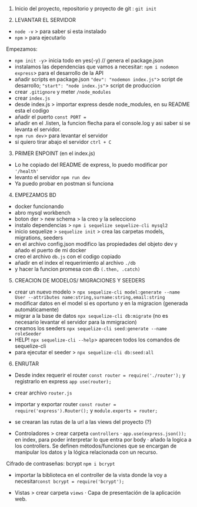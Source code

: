 1. Inicio del proyecto, repositorio y proyecto de git : `git init`

2. LEVANTAR EL SERVIDOR
- `node -v` > para saber si esta instalado
- `npm` > para ejecutarlo

Empezamos:
- `npm init -y`> inicia todo en yes(-y) // genera el package.json
- instalamos las dependencias que vamos a necesitar: `npm i nodemon express`> para el desarrollo de la API
- añadir scripts en package.json `"dev": "nodemon index.js"`> script de desarrollo; `"start": "node index.js"`> script de produccion
- crear `.gitignore` y meter `/node_modules` 
- crear `index.js`
- desde index.js > importar express desde node_modules, en su README esta el codigo 
- añadir el puerto `const PORT = ` 
- añadir en el .listen, la funcion flecha para el console.log y asi saber si se levanta el servidor.
- `npm run dev`> para levantar el servidor 
- si quiero tirar abajo el servidor `ctrl + C`

3. PRIMER ENPOINT (en el index.js)
- Lo he copiado del README de express, lo puedo modificar por `'/health'`
- levanto el servidor `npm run dev`
- Ya puedo probar en postman si funciona

4. EMPEZAMOS BD 
- docker funcionando 
- abro mysql workbench
- boton der > new schema > la creo y la selecciono
- instalo dependencias > `npm i sequelize sequelize-cli mysql2`
- inicio sequelize > `sequelize init` > crea las carpetas models, migrations, seeders
- en el archivo config.json modifico las propiedades del objeto dev y añado el puerto
de mi docker
- creo el archivo `db.js` con el codigo copiado
- añadir en el index el requerimiento al archivo `./db`
- y hacer la funcion promesa con db `(.then, .catch)`

5. CREACION DE MODELOS/ MIGRACIONES Y SEEDERS
- crear un nuevo modelo > `npx sequelize-cli model:generate --name User --attributes name:string,surname:string,email:string`
- modificar datos en el model si es oportuno y en la migracion (generada automáticamente)
- migrar a la base de datos `npx sequelize-cli db:migrate` (no es necesario levantar el servidor para la mmigracion)
- creamos los seeders `npx sequelize-cli seed:generate --name roleSeeder`
- HELP! `npx sequelize-cli --help`> aparecen todos los comandos de sequelize-cli
- para ejecutar el seeder > `npx sequelize-cli db:seed:all`

6. ENRUTAR
- Desde index requerir el router `const router = require('./router');` y registrarlo en express `app use(router);`
- crear archivo `router.js`
- importar y exportar router `const router = require('express').Router();` y `module.exports = router;`
- se crearan las rutas de la url a las views del proyecto (?)

- Controladores > crear carpeta `controllers`
· `app.use(express.json());` en index, para poder interpretar lo que entra por body
· añado la logica a los controllers. Se definen métodos/funciones que se encargan de manipular los datos y la lógica relacionada con un recurso. 

Cifrado de contraseñas: bcrypt `npm i bcrypt`
- importar la biblioteca en el controller de la vista donde la voy a necesitar`const bcrypt = require('bcrypt');`

- Vistas > crear carpeta `views`
· Capa de presentación de la aplicación web.








